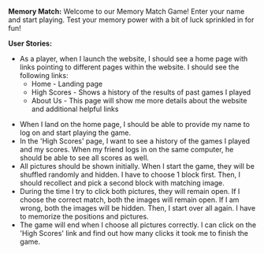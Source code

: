 **Memory Match:**
Welcome to our Memory Match Game! Enter your name and start playing. Test your memory power with a bit of luck sprinkled in for fun!

**User Stories:**

* As a player, when I launch the website, I should see a home page with links pointing to different pages within the website. I should see the following links:
    - Home - Landing page 
    - High Scores - Shows a history of the results of past games I played
    - About Us - This page will show me more details about the website and additional helpful links

- When I land on the home page, I should be able to provide my name to log on and start playing the game.
- In the 'High Scores' page, I want to see a history of the games I played and my scores. When my friend logs in on the same computer, he should be able to see all scores as well. 
- All pictures should be shown initially. When I start the game, they will be shuffled randomly and hidden. I have to choose 1 block first. Then, I should recollect and pick a second block with matching image. 
- During the time I try to click both pictures, they will remain open. If I choose the correct match, both the images will remain open. If I am wrong, both the images will be hidden. Then, I start over all again. I have to memorize the positions and pictures.
- The game will end when I choose all pictures correctly. I can click on the 'High Scores' link and find out how many clicks it took me to finish the game.